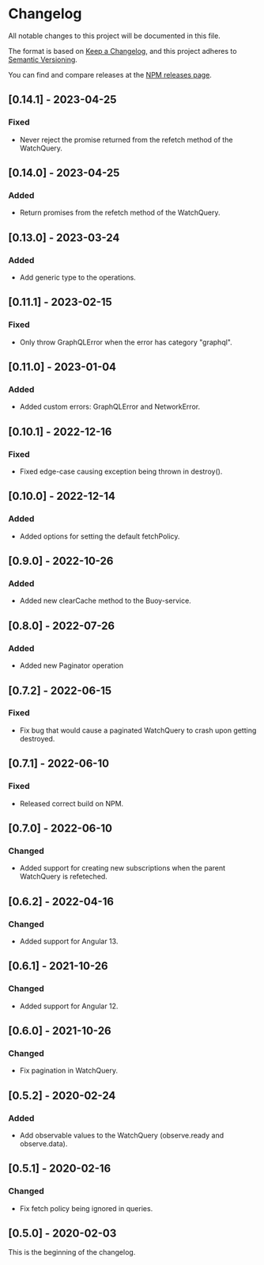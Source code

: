# Changelog

All notable changes to this project will be documented in this file.

The format is based on [Keep a Changelog](https://keepachangelog.com/en/1.0.0/),
and this project adheres to [Semantic Versioning](https://semver.org/spec/v2.0.0.html).

You can find and compare releases at the [NPM releases page](https://www.npmjs.com/package/@buoy/client?activeTab=versions).

## [0.14.1] - 2023-04-25

### Fixed
- Never reject the promise returned from the refetch method of the WatchQuery.

## [0.14.0] - 2023-04-25

### Added
- Return promises from the refetch method of the WatchQuery.

## [0.13.0] - 2023-03-24

### Added
- Add generic type to the operations.

## [0.11.1] - 2023-02-15

### Fixed
- Only throw GraphQLError when the error has category "graphql".

## [0.11.0] - 2023-01-04

### Added
- Added custom errors: GraphQLError and NetworkError.

## [0.10.1] - 2022-12-16

### Fixed
- Fixed edge-case causing exception being thrown in destroy().

## [0.10.0] - 2022-12-14

### Added
- Added options for setting the default fetchPolicy.

## [0.9.0] - 2022-10-26

### Added
- Added new clearCache method to the Buoy-service.

## [0.8.0] - 2022-07-26

### Added
- Added new Paginator operation

## [0.7.2] - 2022-06-15

### Fixed
- Fix bug that would cause a paginated WatchQuery to crash upon getting destroyed.

## [0.7.1] - 2022-06-10

### Fixed
- Released correct build on NPM.

## [0.7.0] - 2022-06-10

### Changed
- Added support for creating new subscriptions when the parent WatchQuery is refeteched.

## [0.6.2] - 2022-04-16

### Changed
- Added support for Angular 13.

## [0.6.1] - 2021-10-26

### Changed
- Added support for Angular 12.

## [0.6.0] - 2021-10-26

### Changed
- Fix pagination in WatchQuery.

## [0.5.2] - 2020-02-24

### Added
- Add observable values to the WatchQuery (observe.ready and observe.data).

## [0.5.1] - 2020-02-16

### Changed
- Fix fetch policy being ignored in queries.

## [0.5.0] - 2020-02-03

This is the beginning of the changelog.
